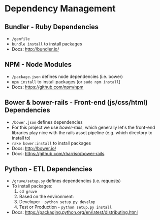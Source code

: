 # Dependency Management

## Bundler - Ruby Dependencies
 * `/gemfile`
 * `bundle install` to install packages
 * Docs: http://bundler.io/

## NPM - Node Modules
 * `/package.json` defines node dependencies (i.e. bower)
 * `npm install` to install packages (or `sudo npm install`)
 * Docs: https://github.com/npm/npm

## Bower & bower-rails - Front-end (js/css/html) Dependencies
 * `/bower.json` defines dependencies
 * For this project we use *bower-rails*, which generally let's the front-end libraries play nice with the rails asset pipeline (e.g. which directory to install to)
 * `rake bower:install` to install packages
 * Docs: http://bower.io/
 * Docs: https://github.com/rharriso/bower-rails

## Python - ETL Dependencies
 * `/gruve/setup.py` defines dependencies (i.e. requests)
 * To install packages:
   1. `cd gruve` 
   2. Based on the environment:
     1. Developer - `python setup.py develop`
     2. Test or Production - `python setup.py install`
 * Docs: https://packaging.python.org/en/latest/distributing.html
